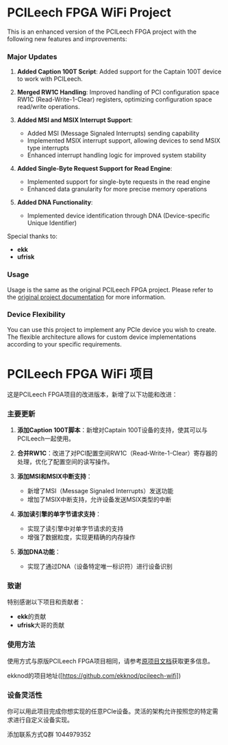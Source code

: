 # PCILeech FPGA WiFi Project

This is an enhanced version of the PCILeech FPGA project with the following new features and improvements:

### Major Updates
1. **Added Caption 100T Script**: Added support for the Captain 100T device to work with PCILeech.
   
2. **Merged RW1C Handling**: Improved handling of PCI configuration space RW1C (Read-Write-1-Clear) registers, optimizing configuration space read/write operations.

3. **Added MSI and MSIX Interrupt Support**:
   - Added MSI (Message Signaled Interrupts) sending capability
   - Implemented MSIX interrupt support, allowing devices to send MSIX type interrupts
   - Enhanced interrupt handling logic for improved system stability

4. **Added Single-Byte Request Support for Read Engine**:
   - Implemented support for single-byte requests in the read engine
   - Enhanced data granularity for more precise memory operations

5. **Added DNA Functionality**:
   - Implemented device identification through DNA (Device-specific Unique Identifier)

Special thanks to:
- **ekk**
- **ufrisk** 

### Usage
Usage is the same as the original PCILeech FPGA project. Please refer to the [original project documentation](https://github.com/ufrisk/pcileech-fpga) for more information. 

### Device Flexibility
You can use this project to implement any PCIe device you wish to create. The flexible architecture allows for custom device implementations according to your specific requirements.


# PCILeech FPGA WiFi 项目

这是PCILeech FPGA项目的改进版本，新增了以下功能和改进：

### 主要更新
1. **添加Caption 100T脚本**：新增对Captain 100T设备的支持，使其可以与PCILeech一起使用。
   
2. **合并RW1C**：改进了对PCI配置空间RW1C（Read-Write-1-Clear）寄存器的处理，优化了配置空间的读写操作。

3. **添加MSI和MSIX中断支持**：
   - 新增了MSI（Message Signaled Interrupts）发送功能
   - 增加了MSIX中断支持，允许设备发送MSIX类型的中断

4. **添加读引擎的单字节请求支持**：
   - 实现了读引擎中对单字节请求的支持
   - 增强了数据粒度，实现更精确的内存操作

5. **添加DNA功能**：
   - 实现了通过DNA（设备特定唯一标识符）进行设备识别

### 致谢
特别感谢以下项目和贡献者：
- **ekk**的贡献
- **ufrisk**大哥的贡献

### 使用方法
使用方式与原版PCILeech FPGA项目相同，请参考[原项目文档](https://github.com/ufrisk/pcileech-fpga)获取更多信息。

ekknod的项目地址([https://github.com/ekknod/pcileech-wifi])

### 设备灵活性
你可以用此项目完成你想实现的任意PCIe设备。灵活的架构允许按照您的特定需求进行自定义设备实现。

添加联系方式Q群 1044979352 